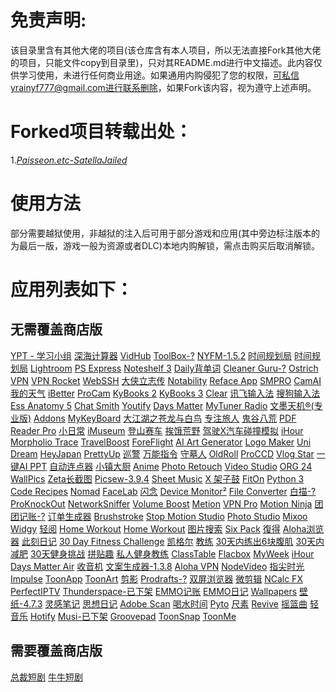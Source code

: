 # 免责声明:
该目录里含有其他大佬的项目(该仓库含有本人项目，所以无法直接Fork其他大佬的项目，只能文件copy到目录里)，只对其README.md进行中文描述。此内容仅供学习使用，未进行任何商业用途。如果通用内购侵犯了您的权限，可私信yrainyf777@gmail.com进行联系删除，如果Fork该内容，视为遵守上述声明。

# Forked项目转载出处：
1.*[Paisseon.etc-SatellaJailed](https://github.com/Paisseon/SatellaJailed)* 

# 使用方法
部分需要越狱使用，非越狱的注入后可用于部分游戏和应用(其中旁边标注版本的为最后一版，游戏一般为资源或者DLC)本地内购解锁，需点击购买后取消解锁。

# 应用列表如下：
## 无需覆盖商店版
[YPT - 学习小组](https://apps.apple.com/app/id1441909643) [深海计算器](https://apps.apple.com/app/id1458457890) [VidHub](https://apps.apple.com/app/id1659622164) [ToolBox-?](https://apps.apple.com/app/id1476205977) [NYFM-1.5.2](https://apps.apple.com/app/id1495951015) [时间规划局](https://apps.apple.com/app/id1473733265) [时间规划局](https://apps.apple.com/app/id1439723850) [Lightroom](https://apps.apple.com/app/id878783582) [PS Express](https://apps.apple.com/app/id331975235) [Noteshelf 3](https://apps.apple.com/app/id6458735203) [Daily背单词](https://apps.apple.com/cn/app/id1577666439) [Cleaner Guru-?](https://apps.apple.com/app/id1476380919) [Ostrich VPN](https://apps.apple.com/app/id1532634346) [VPN Rocket](https://apps.apple.com/app/id1633792051) [WebSSH](https://apps.apple.com/app/id497714887) [大侠立志传](https://apps.apple.com/cn/app/id6502489827) [Notability](https://apps.apple.com/app/id360593530) [Reface App](https://apps.apple.com/app/id6455497795) [SMPRO](https://apps.apple.com/app/id673545271) [CamAI](https://apps.apple.com/app/id6472872484) [我的天气](https://apps.apple.com/app/id1003715695) [iBetter](https://apps.apple.com/app/id1262378864) [ProCam](https://apps.apple.com/app/id730712409) [KyBooks 2](https://apps.apple.com/app/id1018584176) [KyBooks 3](https://apps.apple.com/app/id1348198785) [Clear](https://apps.apple.com/app/id493136154) [讯飞输入法](https://apps.apple.com/cn/app/id1582446193) [搜狗输入法](https://apps.apple.com/app/id917670924) [Ess Anatomy 5](https://apps.apple.com/app/id596684220) [Chat Smith](https://apps.apple.com/app/id1559479889) [Youtify](https://apps.apple.com/app/id1587457403) [Days Matter](https://apps.apple.com/app/id406170251) [MyTuner Radio](https://apps.apple.com/app/id520502858) [文墨天机®(专业版)](https://apps.apple.com/app/id1193514811) [Addons](https://apps.apple.com/app/id6446811843) [MyKeyBoard](https://apps.apple.com/app/id1455404109) [大江湖之苍龙与白鸟](https://apps.apple.com/cn/app/id6736354312) [专注旅人](https://apps.apple.com/app/id1559730367) [鬼谷八荒](https://apps.apple.com/cn/app/id6737795387) [PDF Reader Pro](https://apps.apple.com/app/id919472509) [小日常](https://apps.apple.com/app/id1263789061) [iMuseum](https://apps.apple.com/app/id897422059) [登山赛车](https://apps.apple.com/app/id564540143) [挨饿荒野](https://apps.apple.com/app/id1350109821) [驾驶X汽车碰撞模拟](https://apps.apple.com/app/id6736580540) [iHour](https://apps.apple.com/app/id687625208) [Morpholio Trace](https://apps.apple.com/app/id547274918) [TravelBoost](https://apps.apple.com/app/id1476504378) [ForeFlight](https://apps.apple.com/app/id333252638) [AI Art Generator](https://apps.apple.com/app/id1664703783) [Logo Maker](https://apps.apple.com/app/id1217017670) [Uni Dream](https://apps.apple.com/app/id1633014886) [HeyJapan](https://apps.apple.com/app/id1576311051) [PrettyUp](https://apps.apple.com/app/id1544211932) [巡警](https://apps.apple.com/app/id1377588412) [万能指令](https://apps.apple.com/app/id6503070246) [守墓人](https://apps.apple.com/app/id1461238719) [OldRoll](https://apps.apple.com/app/id1570093460) [ProCCD](https://apps.apple.com/app/id1616113199) [Vlog Star](https://apps.apple.com/app/id1403688344) [一键AI PPT](https://apps.apple.com/app/id6670399522) [自动连点器](https://apps.apple.com/app/id6444239486) [小镇大厨](https://apps.apple.com/app/id1397824035) [Anime](https://apps.apple.com/app/id1437287799) [Photo Retouch](https://apps.apple.com/app/id1230394683) [Video Studio](https://apps.apple.com/app/id1438312320) [ORG 24](https://apps.apple.com/app/id1469007799) [WallPics](https://apps.apple.com/app/id6446832902) [Zeta长截图](https://apps.apple.com/cn/app/id1615913935) [Picsew-3.9.4](https://apps.apple.com/app/id1208145167) [Sheet Music](https://apps.apple.com/cn/app/id6471382037) [X 架子鼓](https://apps.apple.com/app/id1452785793) [FitOn](https://apps.apple.com/app/id1442473191) [Python 3](https://apps.apple.com/app/id1262850648) [Code Recipes](https://apps.apple.com/app/id1012115120) [Nomad](https://apps.apple.com/app/id1519508653) [FaceLab](https://apps.apple.com/app/id1530776865) [闪念](https://apps.apple.com/app/id1397149726) [Device Monitor²](https://apps.apple.com/app/id1522870046) [File Converter](https://apps.apple.com/app/id486538934) [白描-?](https://apps.apple.com/app/id1249901692) [ProKnockOut](https://apps.apple.com/app/id944665061) [NetworkSniffer](https://apps.apple.com/app/id6450956188) [Volume Boost](https://apps.apple.com/app/id1500458684) [Metion](https://apps.apple.com/app/id1530965242) [VPN Pro](https://apps.apple.com/app/id1456731716) [Motion Ninja](https://apps.apple.com/app/id1546795793) [团团记账-?](https://apps.apple.com/app/id6449834812) [订单生成器](https://apps.apple.com/app/id1573380300) [Brushstroke](https://apps.apple.com/app/id824421012) [Stop Motion Studio](https://apps.apple.com/app/id441651297) [Photo Studio](https://apps.apple.com/app/id1470364946) [Mixoo](https://apps.apple.com/app/id799442576) [Widgy](https://apps.apple.com/app/id1524540481) [轻阅](https://apps.apple.com/app/id6468076268) [Home Workout](https://apps.apple.com/app/id1355257812) [Home Workout](https://apps.apple.com/app/id1313192037) [图片搜索](https://apps.apple.com/app/id1003144513) [Six Pack](https://apps.apple.com/app/id1267324372) [復得](https://apps.apple.com/app/id1037784828) [Aloha浏览器](https://apps.apple.com/app/id1105317682) [此刻日记](https://apps.apple.com/app/id1600893334) [30 Day Fitness Challenge](https://apps.apple.com/app/id1167377348) [凯格尔](https://apps.apple.com/app/id1600893334) [教练](https://apps.apple.com/app/id1600893334) [30天内练出6块腹肌](https://apps.apple.com/app/id1338655056) [30天内减肥](https://apps.apple.com/app/id1266612768) [30天健身挑战](https://apps.apple.com/app/id1167377348) [拼贴趣](https://apps.apple.com/app/id448639966) [私人健身教练](https://apps.apple.com/app/id1313192037) [ClassTable](https://apps.apple.com/app/id508576429) [Flacbox](https://apps.apple.com/app/id1097564256) [MyWeek](https://apps.apple.com/app/id523301695) [iHour](https://apps.apple.com/app/id687625208) [Days Matter Air](https://apps.apple.com/app/id1113365292) [收音机](https://apps.apple.com/app/id1629900381) [文案生成器-1.3.8](https://apps.apple.com/app/id6449460530) [Aloha VPN](https://apps.apple.com/app/id1455494920) [NodeVideo](https://apps.apple.com/app/id1467362169) [指尖时光](https://apps.apple.com/app/id1392166974) [Impulse](https://apps.apple.com/app/id1451295827) [ToonApp](https://apps.apple.com/app/id1540719743) [ToonArt](https://apps.apple.com/app/id6736896029) [剪影](https://apps.apple.com/app/id1455720185) [Prodrafts-?](https:/apps.apple.com/app/id1545810067) [双屏浏览器](https://apps.apple.com/app/id1424924605) [微剪辑](https://apps.apple.com/app/id1330314351) [NCalc FX](https://apps.apple.com/app/id1449106995) [PerfectIPTV](https://apps.apple.com/app/id1516946830) [Thunderspace-已下架](https://apps.apple.com/app/id1516946830) [EMMO记账](https://apps.apple.com/app/id1572051209) [EMMO日记](https://apps.apple.com/app/id1508326506) [Wallpapers](https://apps.apple.com/app/id1508326506) [壁纸-4.7.3](https://apps.apple.com/app/id1508326506) [灵感笔记](https://apps.apple.com/app/id1479356575) [思想日记](https://apps.apple.com/app/id1479356575) [Adobe Scan](https://apps.apple.com/app/id1199564834) [喝水时间](https://apps.apple.com/app/id1404193468) [Pyto](https://apps.apple.com/app/id1436650069) [尺素](https://apps.apple.com/app/id1483305501) [Revive](https://apps.apple.com/app/id1616862692) [摇篮曲](https://apps.apple.com/app/id1204297404) [轻音乐](https://apps.apple.com/app/id1523028250) [Hotify](https://apps.apple.com/app/id6448694112) [Musi-已下架](https://apps.apple.com/app/id6448694112) [Groovepad](https://apps.apple.com/app/id1454398991) [ToonSnap](https://apps.apple.com/app/id6504847549) [ToonMe](https://apps.apple.com/app/id1508120751)
   
## 需要覆盖商店版
[总裁短剧](https://apps.apple.com/cn/app/id6523420381) [牛牛短剧](https://apps.apple.com/cn/app/id6502375324)
